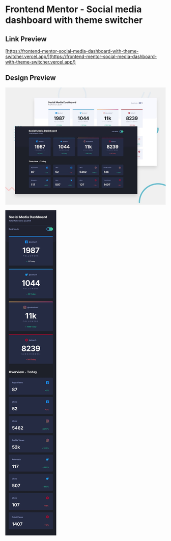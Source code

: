 # Frontend Mentor - Social media dashboard with theme switcher

## Link Preview

[https://frontend-mentor-social-media-dashboard-with-theme-switcher.vercel.app/](https://frontend-mentor-social-media-dashboard-with-theme-switcher.vercel.app/)

## Design Preview

![Design Preview](./design/desktop-preview.jpg)

![Mobile Preview](./design/mobile-design-dark.jpg)
